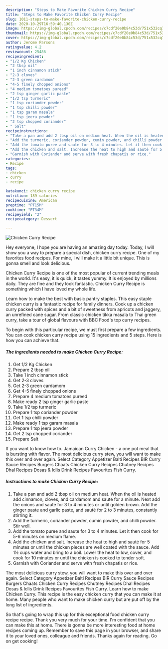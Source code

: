 ```yaml
---
description: "Steps to Make Favorite Chicken Curry Recipe"
title: "Steps to Make Favorite Chicken Curry Recipe"
slug: 1011-steps-to-make-favorite-chicken-curry-recipe
date: 2020-10-29T16:59:40.130Z
image: https://img-global.cpcdn.com/recipes/c7cdf20e0b84c53d/751x532cq70/chicken-curry-recipe-recipe-main-photo.jpg
thumbnail: https://img-global.cpcdn.com/recipes/c7cdf20e0b84c53d/751x532cq70/chicken-curry-recipe-recipe-main-photo.jpg
cover: https://img-global.cpcdn.com/recipes/c7cdf20e0b84c53d/751x532cq70/chicken-curry-recipe-recipe-main-photo.jpg
author: Jerome Parsons
ratingvalue: 4.2
reviewcount: 25486
recipeingredient:
- "1/2 Kg Chicken"
- "2 tbsp oil"
- "1 inch cinnamon stick"
- "2-3 cloves"
- "2-3 green cardamom"
- "4-5 finely chopped onions"
- "4 medium tomatoes pureed"
- "2 tsp ginger garlic paste"
- "1/2 tsp turmeric"
- "1 tsp coriander powder"
- "1 tsp chilli powder"
- "1 tsp garam masala"
- "1 tsp jeera powder"
- "2 tsp chopped coriander"
- " Salt"
recipeinstructions:
- "Take a pan and add 2 tbsp oil on medium heat. When the oil is heated add cinnamon, cloves, and cardamom and saute for a minute. Next add the onions and saute for 3 to 4 minutes or until golden brown. Add the ginger paste and garlic paste, and sauté for 2 to 3 minutes, constantly stirring it."
- "Add the turmeric, coriander powder, cumin powder, and chilli powder. Stir well."
- "Add the tomato puree and saute for 3 to 4 minutes. Let it then cook for 5-6 minutes on medium flame."
- "Add the chicken and salt. Increase the heat to high and sauté for 5 minutes or until the chicken pieces are well coated with the sauce. Add 1½ cups water and bring to a boil. Lower the heat to low, cover, and cook for 10 minutes or until the chicken is cooked to tender soft."
- "Garnish with Coriander and serve with fresh chapatis or rice."
categories:
- Recipe
tags:
- chicken
- curry
- recipe

katakunci: chicken curry recipe 
nutrition: 189 calories
recipecuisine: American
preptime: "PT15M"
cooktime: "PT34M"
recipeyield: "2"
recipecategory: Dessert

---
```



![Chicken Curry Recipe](https://img-global.cpcdn.com/recipes/c7cdf20e0b84c53d/751x532cq70/chicken-curry-recipe-recipe-main-photo.jpg)

Hey everyone, I hope you are having an amazing day today. Today, I will show you a way to prepare a special dish, chicken curry recipe. One of my favorites food recipes. For mine, I will make it a little bit unique. This is gonna smell and look delicious.

Chicken Curry Recipe is one of the most popular of current trending meals in the world. It's easy, it is quick, it tastes yummy. It is enjoyed by millions daily. They are fine and they look fantastic. Chicken Curry Recipe is something which I have loved my whole life.

Learn how to make the best with basic pantry staples. This easy staple chicken curry is a fantastic recipe for family dinners. Cook up a chicken curry packed with spices and a bit of sweetness from apricots and jaggery, an unrefined cane sugar. From classic chicken tikka masala to Thai green curry, take a tour of global flavours with BBC Food&#39;s top curry recipes.


To begin with this particular recipe, we must first prepare a few ingredients. You can cook chicken curry recipe using 15 ingredients and 5 steps. Here is how you can achieve that.

<!--inarticleads1-->

##### The ingredients needed to make Chicken Curry Recipe:

1. Get 1/2 Kg Chicken
1. Prepare 2 tbsp oil
1. Take 1 inch cinnamon stick
1. Get 2-3 cloves
1. Get 2-3 green cardamom
1. Get 4-5 finely chopped onions
1. Prepare 4 medium tomatoes pureed
1. Make ready 2 tsp ginger garlic paste
1. Take 1/2 tsp turmeric
1. Prepare 1 tsp coriander powder
1. Get 1 tsp chilli powder
1. Make ready 1 tsp garam masala
1. Prepare 1 tsp jeera powder
1. Get 2 tsp chopped coriander
1. Prepare  Salt


If you want to know how to. Jamaican Curry Chicken - a one pot meal that is bursting with flavor. The most delicious curry stew, you will want to make this over and over again. Select Category Appetizer Balti Recipes BIR Curry Sauce Recipes Burgers Chaats Chicken Curry Recipes Chutney Recipes Dhal Recipes Dosas &amp; Idlis Drink Recipes Favourites Fish Curry. 

<!--inarticleads2-->

##### Instructions to make Chicken Curry Recipe:

1. Take a pan and add 2 tbsp oil on medium heat. When the oil is heated add cinnamon, cloves, and cardamom and saute for a minute. Next add the onions and saute for 3 to 4 minutes or until golden brown. Add the ginger paste and garlic paste, and sauté for 2 to 3 minutes, constantly stirring it.
1. Add the turmeric, coriander powder, cumin powder, and chilli powder. Stir well.
1. Add the tomato puree and saute for 3 to 4 minutes. Let it then cook for 5-6 minutes on medium flame.
1. Add the chicken and salt. Increase the heat to high and sauté for 5 minutes or until the chicken pieces are well coated with the sauce. Add 1½ cups water and bring to a boil. Lower the heat to low, cover, and cook for 10 minutes or until the chicken is cooked to tender soft.
1. Garnish with Coriander and serve with fresh chapatis or rice.


The most delicious curry stew, you will want to make this over and over again. Select Category Appetizer Balti Recipes BIR Curry Sauce Recipes Burgers Chaats Chicken Curry Recipes Chutney Recipes Dhal Recipes Dosas &amp; Idlis Drink Recipes Favourites Fish Curry. Learn how to make Chicken Curry. This recipe is the easy chicken curry that you can make it at home. Many people who want to make chicken curry but are put off by the long list of ingredients. 

So that's going to wrap this up for this exceptional food chicken curry recipe recipe. Thank you very much for your time. I'm confident that you can make this at home. There is gonna be more interesting food at home recipes coming up. Remember to save this page in your browser, and share it to your loved ones, colleague and friends. Thanks again for reading. Go on get cooking!
